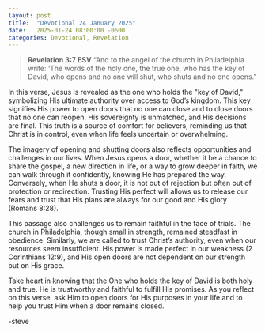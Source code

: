 ```yaml
---
layout: post
title:  "Devotional 24 January 2025"
date:   2025-01-24 08:00:00 -0600
categories: Devotional, Revelation
---
```


>**Revelation 3:7 ESV**
>“And to the angel of the church in Philadelphia write: ‘The words of the holy one, the true one, who has the key of David, who opens and no one will shut, who shuts and no one opens."

In this verse, Jesus is revealed as the one who holds the "key of David," symbolizing His ultimate authority over access to God’s kingdom. This key signifies His power to open doors that no one can close and to close doors that no one can reopen. His sovereignty is unmatched, and His decisions are final. This truth is a source of comfort for believers, reminding us that Christ is in control, even when life feels uncertain or overwhelming.

The imagery of opening and shutting doors also reflects opportunities and challenges in our lives. When Jesus opens a door, whether it be a chance to share the gospel, a new direction in life, or a way to grow deeper in faith, we can walk through it confidently, knowing He has prepared the way. Conversely, when He shuts a door, it is not out of rejection but often out of protection or redirection. Trusting His perfect will allows us to release our fears and trust that His plans are always for our good and His glory (Romans 8:28).

This passage also challenges us to remain faithful in the face of trials. The church in Philadelphia, though small in strength, remained steadfast in obedience. Similarly, we are called to trust Christ’s authority, even when our resources seem insufficient. His power is made perfect in our weakness (2 Corinthians 12:9), and His open doors are not dependent on our strength but on His grace.

Take heart in knowing that the One who holds the key of David is both holy and true. He is trustworthy and faithful to fulfill His promises. As you reflect on this verse, ask Him to open doors for His purposes in your life and to help you trust Him when a door remains closed.

-steve


<script src="https://www.biblegateway.com/public/link-to-us/tooltips/bglinks.js" type="text/javascript"></script>
<script type="text/javascript">
BGLinks.version = "ESV";
BGLinks.linkVerses();
</script>
